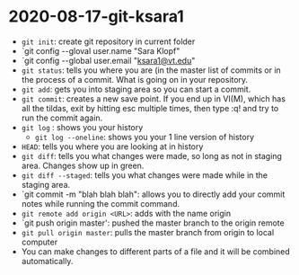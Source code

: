 # 2020-08-17-git-ksara1

- `git init`: create git repository in current folder
- `git config --gloval user.name "Sara Klopf"
- `git config --global user.email "ksara1@vt.edu"
- `git status`: tells you where you are (in the master list of commits or in the process of a commit.  What is going on in your repository.
- `git add`: gets you into staging area so you can start a commit.
- `git commit`: creates a new save point.  If you end up in VI(M), which has all the tildas, exit by hitting esc multiple times, then type :q! and try to run the commit again.
- `git log` : shows you your history
	- `git log --oneline`: shows you your 1 line version of history
- `HEAD`: tells you where you are looking at in history
- `git diff`: tells you what changes were made, so long as not in staging area.  Changes show up in green.
- `git diff --staged`: tells you what changes were made while in the staging area.
- `git commit -m "blah blah blah": allows you to directly add your commit notes while running the commit command.
- `git remote add origin <URL>`: adds <URL> with the name origin
- `git push origin master': pushed the master branch to the origin remote
- `git pull origin master`: pulls the master branch from origin to local computer
- You can make changes to different parts of a file and it will be combined automatically.
